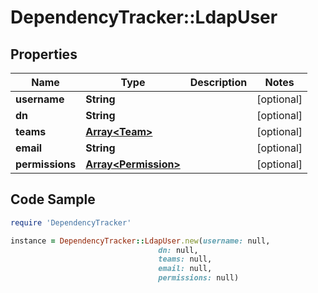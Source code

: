 # DependencyTracker::LdapUser

## Properties

Name | Type | Description | Notes
------------ | ------------- | ------------- | -------------
**username** | **String** |  | [optional] 
**dn** | **String** |  | [optional] 
**teams** | [**Array&lt;Team&gt;**](Team.md) |  | [optional] 
**email** | **String** |  | [optional] 
**permissions** | [**Array&lt;Permission&gt;**](Permission.md) |  | [optional] 

## Code Sample

```ruby
require 'DependencyTracker'

instance = DependencyTracker::LdapUser.new(username: null,
                                 dn: null,
                                 teams: null,
                                 email: null,
                                 permissions: null)
```


